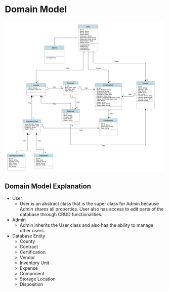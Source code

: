 # Domain Model
![DomainModelDiagram](../AuxiliaryFiles/Documents/DomainModelDiagram.png)
## Domain Model Explanation
- User
  - User is an abstract class that is the super class for Admin because Admin shares all properties. User also has access to edit parts of the database through CRUD functionalities. 
- Admin
  - Admin inherits the User class and also has the ability to manage other users.
- Database Entity
  - County
  - Contract
  - Certification
  -  Vendor
  -  Inventory Unit
  -  Expense
  -  Component
  -  Storage Location
  -  Disposition

